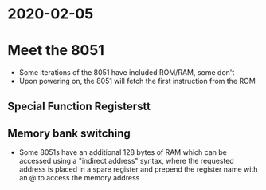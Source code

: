 # 2020-02-05

# Meet the 8051
- Some iterations of the 8051 have included ROM/RAM, some don't
- Upon powering on, the 8051 will fetch the first instruction from the ROM

## Special Function Registerstt

## Memory bank switching
- Some 8051s have an additional 128 bytes of RAM which can be accessed using a
"indirect address" syntax, where the requested address is placed in a spare
register and prepend the register name with an @ to access the memory address
